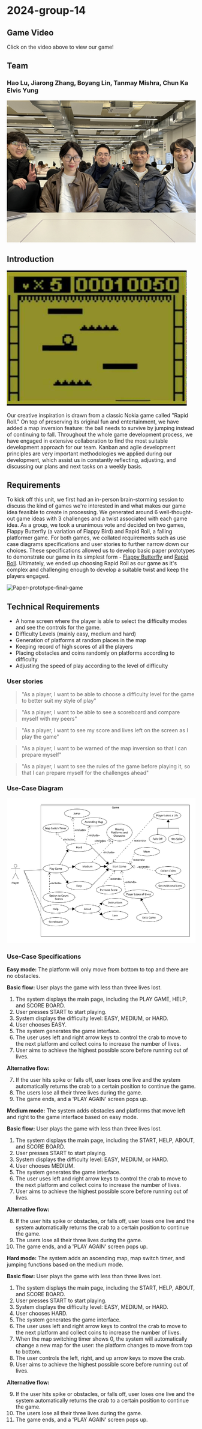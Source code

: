 # 2024-group-14

## Game Video

Click on the video above to view our game! 

## Team

### Hao Lu, Jiarong Zhang, Boyang Lin, Tanmay Mishra, Chun Ka Elvis Yung 
![Group-14-Picture](https://github.com/UoB-COMSM0110/2024-group-14/blob/main/report_material/images/group-14.JPG)

## Introduction 
![Rapid-roll-image](https://github.com/UoB-COMSM0110/2024-group-14/blob/main/report_material/images/rapid-roll.jpg)

Our creative inspiration is drawn from a classic Nokia game called "Rapid Roll." On top of preserving its original fun and entertainment, we have added a map inversion feature: the ball needs to survive by jumping instead of continuing to fall. Throughout the whole game development process, we have engaged in extensive collaboration to find the most suitable development approach for our team. Kanban and agile development principles are very important methodologies we applied during our development, which assist us in constantly reflecting, adjusting, and discussing our plans and next tasks on a weekly basis.

## Requirements
To kick off this unit, we first had an in-person brain-storming session to discuss the kind of games we're interested in and what makes our game idea feasible to create in processing. We generated around 6 well-thought-out game ideas with 3 challenges and a twist associated with each game idea. As a group, we took a unanimous vote and decided on two games, Flappy Butterfly (a variation of Flappy Bird) and Rapid Roll, a falling platformer game. For both games, we collated requirements such as use case diagrams specifications and user stories to further narrow down our choices. These specifications allowed us to develop basic paper prototypes to demonstrate our game in its simplest form - [Flappy Butterfly](https://www.youtube.com/watch?v=lpQTw_9nIlE) and [Rapid Roll](https://www.youtube.com/shorts/F4jMOeVJRp0). Ultimately, we ended up choosing Rapid Roll as our game as it's complex and challenging enough to develop a suitable twist and keep the players engaged. 

![Paper-prototype-final-game](https://github.com/UoB-COMSM0110/2024-group-14/blob/main/report_material/images/final-game.gif)

## Technical Requirements
- A home screen where the player is able to select the difficulty modes and see the controls for the game.
- Difficulty Levels (mainly easy, medium and hard)
- Generation of platforms at random places in the map
- Keeping record of high scores of all the players
- Placing obstacles and coins randomly on platforms according to difficulty
- Adjusting the speed of play according to the level of difficulty


### User stories

> "⁠As a player, I want to be able to choose a difficulty level for the game to better suit my style of play"

> "⁠As a player, I want to be able to see a scoreboard and compare myself with my peers"

> "As a player, I want to see my score and lives left on the screen as I play the game"

> "As a player, I want to be warned of the map inversion so that I can prepare myself"

> "⁠⁠As a player, I want to see the rules of the game before playing it, so that I can prepare myself for the challenges ahead"

### Use-Case Diagram

![Use-case-diagram](https://github.com/UoB-COMSM0110/2024-group-14/blob/main/report_material/images/use-case-diagram.png)

### Use-Case Specifications

**Easy mode:**
The platform will only move from bottom to top and there are no obstacles.

**Basic flow:**
User plays the game with less than three lives lost.
1. The system displays the main page, including the PLAY GAME, HELP, and SCORE BOARD.
2. User presses START to start playing.
3. System displays the difficulty level: EASY, MEDIUM, or HARD.
4. User chooses EASY.
5. The system generates the game interface.
6. The user uses left and right arrow keys to control the crab to move to the next platform and collect coins to increase the number of lives.
7. User aims to achieve the highest possible score before running out of lives.

**Alternative flow:**

7. If the user hits spike or falls off, user loses one live and the system automatically returns the crab to a certain position to continue the game.
8. The users lose all their three lives during the game.
9. The game ends, and a 'PLAY AGAIN' screen pops up.

**Medium mode:**
The system adds obstacles and platforms that move left and right to the game interface based on easy mode.

**Basic flow:**
User plays the game with less than three lives lost.
1. The system displays the main page, including the START, HELP, ABOUT, and SCORE BOARD.
2. User presses START to start playing.
3. System displays the difficulty level: EASY, MEDIUM, or HARD.
4. User chooses MEDIUM.
5. The system generates the game interface.
6. The user uses left and right arrow keys to control the crab to move to the next platform and collect coins to increase the number of lives.
8. User aims to achieve the highest possible score before running out of lives.

**Alternative flow:**

8. If the user hits spike or obstacles, or falls off, user loses one live and the system automatically returns the crab to a certain position to continue the game.
9. The users lose all their three lives during the game.
10. The game ends, and a 'PLAY AGAIN' screen pops up.

**Hard mode:**
The system adds an ascending map, map switch timer, and jumping functions based on the medium mode.

**Basic flow:**
User plays the game with less than three lives lost.
1. The system displays the main page, including the START, HELP, ABOUT, and SCORE BOARD.
2. User presses START to start playing.
3. System displays the difficulty level: EASY, MEDIUM, or HARD.
4. User chooses HARD.
5. The system generates the game interface.
6. The user uses left and right arrow keys to control the crab to move to the next platform and collect coins to increase the number of lives.
7. When the map switching timer shows 0, the system will automatically change a new map for the user: the platform changes to move from top to bottom.
8. The user controls the left, right, and up arrow keys to move the crab.
9. User aims to achieve the highest possible score before running out of lives.

**Alternative flow:**

9. If the user hits spike or obstacles, or falls off, user loses one live and the system automatically returns the crab to a certain position to continue the game.
10. The users lose all their three lives during the game.
11. The game ends, and a 'PLAY AGAIN' screen pops up.



